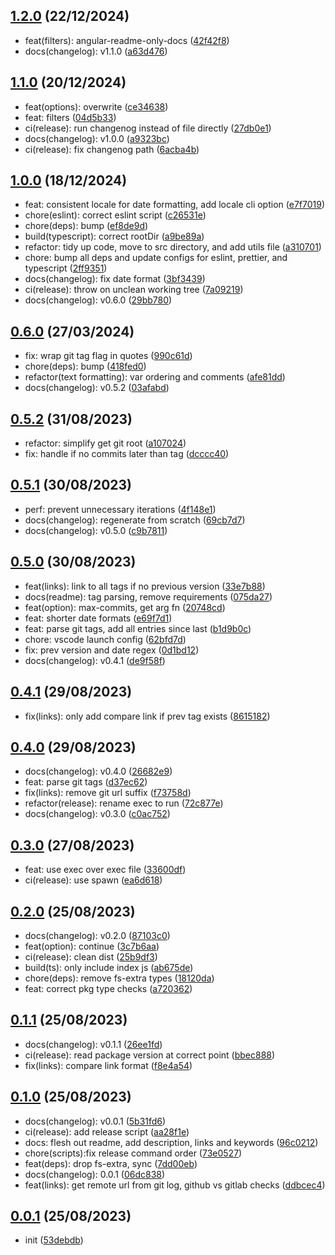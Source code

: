 ## [1.2.0](https://github.com/Daniel-Knights/changenog/compare/v1.1.0...v1.2.0) (22/12/2024)

- feat(filters): angular-readme-only-docs ([42f42f8](https://github.com/Daniel-Knights/changenog/commit/42f42f80520bd50b9234f62d5bff72964d987acf))
- docs(changelog): v1.1.0 ([a63d476](https://github.com/Daniel-Knights/changenog/commit/a63d47613e11e8d292cfca2c7f0e5c0eee0b8c19))

## [1.1.0](https://github.com/Daniel-Knights/changenog/compare/v1.0.0...v1.1.0) (20/12/2024)

- feat(options): overwrite ([ce34638](https://github.com/Daniel-Knights/changenog/commit/ce3463842e22893fb388685043b196e2e8fb013f))
- feat: filters ([04d5b33](https://github.com/Daniel-Knights/changenog/commit/04d5b33cb697bb33536aaeab511d1e3c0adae569))
- ci(release): run changenog instead of file directly ([27db0e1](https://github.com/Daniel-Knights/changenog/commit/27db0e1d23a8135a080f22bb722e1b4b9cd15e2a))
- docs(changelog): v1.0.0 ([a9323bc](https://github.com/Daniel-Knights/changenog/commit/a9323bc09b1b7727c781e6f6d655475ac119e42f))
- ci(release): fix changenog path ([6acba4b](https://github.com/Daniel-Knights/changenog/commit/6acba4bc99bc284a354db94e7a332bc3743afe3d))

## [1.0.0](https://github.com/Daniel-Knights/changenog/compare/v0.6.0...v1.0.0) (18/12/2024)

- feat: consistent locale for date formatting, add locale cli option ([e7f7019](https://github.com/Daniel-Knights/changenog/commit/e7f701966b85a721d5fc169f1ac1bc9911e3cf13))
- chore(eslint): correct eslint script ([c26531e](https://github.com/Daniel-Knights/changenog/commit/c26531e383c9a478de63cbe0b52c9cc99e91d85b))
- chore(deps): bump ([ef8de9d](https://github.com/Daniel-Knights/changenog/commit/ef8de9d87658723df0d24b9c0c4b28c1f9503972))
- build(typescript): correct rootDir ([a9be89a](https://github.com/Daniel-Knights/changenog/commit/a9be89ad13a84d8d086550032c6ee5f2d3a4e1c7))
- refactor: tidy up code, move to src directory, and add utils file ([a310701](https://github.com/Daniel-Knights/changenog/commit/a310701de2baee21ca128063046943c4026f2285))
- chore: bump all deps and update configs for eslint, prettier, and typescript ([2ff9351](https://github.com/Daniel-Knights/changenog/commit/2ff9351fc09e0ff7900749601a40dc9503564ada))
- docs(changelog): fix date format ([3bf3439](https://github.com/Daniel-Knights/changenog/commit/3bf3439aca5167c06befcced159edee99465c147))
- ci(release): throw on unclean working tree ([7a09219](https://github.com/Daniel-Knights/changenog/commit/7a0921933b5c2da2b79a5dd57af06c322b9e25e6))
- docs(changelog): v0.6.0 ([29bb780](https://github.com/Daniel-Knights/changenog/commit/29bb780b093dcde74a9018970138a017b9866645))

## [0.6.0](https://github.com/Daniel-Knights/changenog/compare/v0.5.2...v0.6.0) (27/03/2024)

- fix: wrap git tag flag in quotes ([990c61d](https://github.com/Daniel-Knights/changenog/commit/990c61dd1ad4d1b950e859766f79bfcdbbe19f0a))
- chore(deps): bump ([418fed0](https://github.com/Daniel-Knights/changenog/commit/418fed0bf0d20b1a95f62cc5239653ac065c2a53))
- refactor(text formatting): var ordering and comments ([afe81dd](https://github.com/Daniel-Knights/changenog/commit/afe81dd8c91d40ea18b446e46995ae960acee71a))
- docs(changelog): v0.5.2 ([03afabd](https://github.com/Daniel-Knights/changenog/commit/03afabd614c632c01dd4ca7416d14a0d6418a2cb))

## [0.5.2](https://github.com/Daniel-Knights/changenog/compare/v0.5.1...v0.5.2) (31/08/2023)

- refactor: simplify get git root ([a107024](https://github.com/Daniel-Knights/changenog/commit/a10702480ca86117503e4cd7b06b13f087e8f2ac))
- fix: handle if no commits later than tag ([dcccc40](https://github.com/Daniel-Knights/changenog/commit/dcccc406bf3f85e91449b901b5bcb6d48a54cf6d))

## [0.5.1](https://github.com/Daniel-Knights/changenog/compare/v0.5.0...v0.5.1) (30/08/2023)

- perf: prevent unnecessary iterations ([4f148e1](https://github.com/Daniel-Knights/changenog/commit/4f148e147a414493a224a222333d83bc5ed8d721))
- docs(changelog): regenerate from scratch ([69cb7d7](https://github.com/Daniel-Knights/changenog/commit/69cb7d75e49f030dd7e5cf2bcfc1ff162b422834))
- docs(changelog): v0.5.0 ([c9b7811](https://github.com/Daniel-Knights/changenog/commit/c9b7811a84e293c06eaf2843370c509698f8db47))

## [0.5.0](https://github.com/Daniel-Knights/changenog/compare/v0.4.1...v0.5.0) (30/08/2023)

- feat(links): link to all tags if no previous version ([33e7b88](https://github.com/Daniel-Knights/changenog/commit/33e7b8890799fb76f619faafdf710809a4cf8923))
- docs(readme): tag parsing, remove requirements ([075da27](https://github.com/Daniel-Knights/changenog/commit/075da27effd1745c631a3de51528b97341254022))
- feat(option): max-commits, get arg fn ([20748cd](https://github.com/Daniel-Knights/changenog/commit/20748cd725f6b252c200cc975b1d506e345d5f90))
- feat: shorter date formats ([e69f7d1](https://github.com/Daniel-Knights/changenog/commit/e69f7d175ba850cdd9b80a9ec32c10ed27ed8ed6))
- feat: parse git tags, add all entries since last ([b1d9b0c](https://github.com/Daniel-Knights/changenog/commit/b1d9b0ce6840daa65597fe1e03e54a830aa95c09))
- chore: vscode launch config ([62bfd7d](https://github.com/Daniel-Knights/changenog/commit/62bfd7dccba522e985b4fb51dd55408c6b5e6a5c))
- fix: prev version and date regex ([0d1bd12](https://github.com/Daniel-Knights/changenog/commit/0d1bd12284d598522d90afefefb9a399398c6b70))
- docs(changelog): v0.4.1 ([de9f58f](https://github.com/Daniel-Knights/changenog/commit/de9f58f35acf64bf428963081700e1194e8e7aaa))

## [0.4.1](https://github.com/Daniel-Knights/changenog/compare/v0.4.0...v0.4.1) (29/08/2023)

- fix(links): only add compare link if prev tag exists ([8615182](https://github.com/Daniel-Knights/changenog/commit/86151826594b0644ba6f34ac4f07d1786ee91bb3))

## [0.4.0](https://github.com/Daniel-Knights/changenog/compare/v0.3.0...v0.4.0) (29/08/2023)

- docs(changelog): v0.4.0 ([26682e9](https://github.com/Daniel-Knights/changenog/commit/26682e9a57ad279e31e9582b2e9aee6bf38b7942))
- feat: parse git tags ([d37ec62](https://github.com/Daniel-Knights/changenog/commit/d37ec62d46144a20811ada3aa1e62973c21baa95))
- fix(links): remove git url suffix ([f73758d](https://github.com/Daniel-Knights/changenog/commit/f73758d6d87d8c9ffdb3994b94e0b4f0df0d1689))
- refactor(release): rename exec to run ([72c877e](https://github.com/Daniel-Knights/changenog/commit/72c877e8196ae68e1bc6545be1cde5d5c3388103))
- docs(changelog): v0.3.0 ([c0ac752](https://github.com/Daniel-Knights/changenog/commit/c0ac752c41eeb10fecfb097bb2af19423141180a))

## [0.3.0](https://github.com/Daniel-Knights/changenog/compare/v0.2.0...v0.3.0) (27/08/2023)

- feat: use exec over exec file ([33600df](https://github.com/Daniel-Knights/changenog/commit/33600df8a0ab55289ddce4baac3c038e0c99dfd3))
- ci(release): use spawn ([ea6d618](https://github.com/Daniel-Knights/changenog/commit/ea6d61880376d976c319c489bfaee34762055e97))

## [0.2.0](https://github.com/Daniel-Knights/changenog/compare/v0.1.1...v0.2.0) (25/08/2023)

- docs(changelog): v0.2.0 ([87103c0](https://github.com/Daniel-Knights/changenog/commit/87103c000fdcf7683c19f013e6092eddcf9e11f9))
- feat(option): continue ([3c7b6aa](https://github.com/Daniel-Knights/changenog/commit/3c7b6aa3d480fc1e545f6726fc39908e29651780))
- ci(release): clean dist ([25b9df3](https://github.com/Daniel-Knights/changenog/commit/25b9df37fa12268323eafa6202478370877381e0))
- build(ts): only include index js ([ab675de](https://github.com/Daniel-Knights/changenog/commit/ab675deec0615e3382df411b04ae2c6d4081b6f5))
- chore(deps): remove fs-extra types ([18120da](https://github.com/Daniel-Knights/changenog/commit/18120da98a9c7296ff63467e77b95d7d3397c0ac))
- feat: correct pkg type checks ([a720362](https://github.com/Daniel-Knights/changenog/commit/a7203627758093ae1de414f045c8f8768dda8cb0))

## [0.1.1](https://github.com/Daniel-Knights/changenog/compare/v0.1.0...v0.1.1) (25/08/2023)

- docs(changelog): v0.1.1 ([26ee1fd](https://github.com/Daniel-Knights/changenog/commit/26ee1fd8305c5480a7402a5614652a2e2f2e002e))
- ci(release): read package version at correct point ([bbec888](https://github.com/Daniel-Knights/changenog/commit/bbec8888f1184d2d5030a7e10c92d3a20a08ef5b))
- fix(links): compare link format ([f8e4a54](https://github.com/Daniel-Knights/changenog/commit/f8e4a54fb3dcc03e79f6d46931c84ff038d24ea6))

## [0.1.0](https://github.com/Daniel-Knights/changenog/compare/v0.0.1...v0.1.0) (25/08/2023)

- docs(changelog): v0.0.1 ([5b31fd6](https://github.com/Daniel-Knights/changenog/commit/5b31fd6059a84f0751b846d01f328ea85b6a9e03))
- ci(release): add release script ([aa28f1e](https://github.com/Daniel-Knights/changenog/commit/aa28f1ee3eb686d4dfd5fe23a7658d64543a0078))
- docs: flesh out readme, add description, links and keywords ([96c0212](https://github.com/Daniel-Knights/changenog/commit/96c0212b4f0d9bf0eaeaccc3c0b34efd4a84fb6d))
- chore(scripts):fix release command order ([73e0527](https://github.com/Daniel-Knights/changenog/commit/73e052797679e4f83cf031928c4f142743cb6b26))
- feat(deps): drop fs-extra, sync ([7dd00eb](https://github.com/Daniel-Knights/changenog/commit/7dd00eb8b19d7001bef786d280c83511c0ae8724))
- docs(changelog): 0.0.1 ([06dc838](https://github.com/Daniel-Knights/changenog/commit/06dc83839ae80164dd489ce70f5b2993147a60ef))
- feat(links): get remote url from git log, github vs gitlab checks ([ddbcec4](https://github.com/Daniel-Knights/changenog/commit/ddbcec44e41495d826abcf7207d45635dc5a1c21))

## [0.0.1](https://github.com/Daniel-Knights/changenog/tags) (25/08/2023)

- init ([53debdb](https://github.com/Daniel-Knights/changenog/commit/53debdbb7b10d3f0150e653d30456d6f796d8e5e))